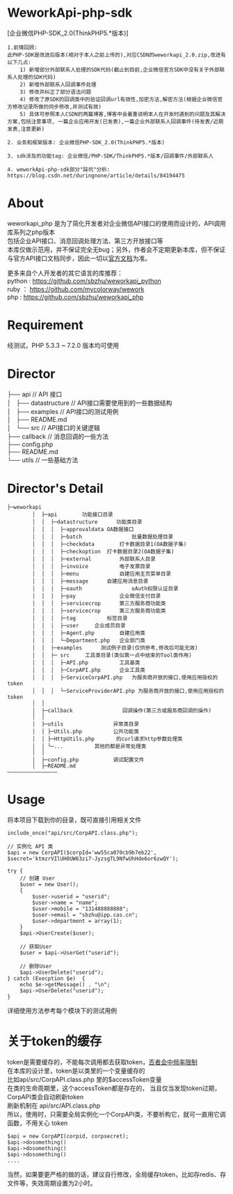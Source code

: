 # WeworkApi-php-sdk 
[企业微信PHP-SDK_2.0(ThinkPHP5.*版本)] 

```
1.前情回顾:
此PHP-SDK是改进后版本(相对于本人之前上传的),对应CSDN的weworkapi_2.0.zip,改进有以下几点:
    1) 新增部分外部联系人处理的SDK代码(截止到目前,企业微信官方SDK中没有关于外部联系人处理的SDK代码)
    2) 新增外部联系人回调事件处理
    3) 修改并纠正了部分语法问题
    4) 修改了原SDK的回调类中的验证回调url有效性,加密方法,解密方法(根据企业微信官方修改记录所做的同步修改,并测试有效)
    5) 具体可参照本人CSDN的两篇博客,博客中会着重说明本人在开发时遇到的问题及其解决方案,包括注意事项, 一篇企业应用开发(已发表),一篇企业外部联系人回调事件(待发表/近期发表,注意更新)

2. 业务和框架版本: 企业微信PHP-SDK_2.0(ThinkPHP5.*版本)

3. sdk涉及的功能tag: 企业微信/PHP-SDK/ThinkPHP5.*版本/回调事件/外部联系人  

4. weworkApi-php-sdk部分"踩坑"分析: https://blog.csdn.net/duringnone/article/details/84194475

```



# About

weworkapi_php 是为了简化开发者对企业微信API接口的使用而设计的，API调用库系列之php版本    
包括企业API接口、消息回调处理方法、第三方开放接口等    
本库仅做示范用，并不保证完全无bug；另外，作者会不定期更新本库，但不保证与官方API接口文档同步，因此一切以[官方文档](https://work.weixin.qq.com/api/doc)为准。

更多来自个人开发者的其它语言的库推荐：   
python : https://github.com/sbzhu/weworkapi_python    
ruby ： https://github.com/mycolorway/wework    
php : https://github.com/sbzhu/weworkapi_php  

# Requirement
经测试，PHP 5.3.3 ~ 7.2.0 版本均可使用

# Director 

├── api // API 接口  
│   ├── datastructure // API接口需要使用到的一些数据结构  
│   ├── examples // API接口的测试用例  
│   ├── README.md  
│   └── src // API接口的关键逻辑  
├── callback // 消息回调的一些方法  
├── config.php   
├── README.md  
└── utils // 一些基础方法  


# Director's Detail
```
├─weworkapi           
		│  ├─api        功能接口目录
		│  │  ├─datastructure      功能类目录
		│  │  │  ├─approvaldata	OA数据接口
		│  │  │  ├─batch				批量数据处理目录
		│  │  │  ├─checkdata		打卡数据目录1(OA数据子集)
		│  │  │  ├─checkoption	打卡数据目录2(OA数据子集)
		│  │  │  ├─external			外部联系人目录
		│  │  │  ├─invoice			电子发票目录
		│  │  │  ├─menu				自建应用主页菜单目录
		│  │  │  ├─message		自建应用消息目录
		│  │  │  ├─oauth				oAuth权限认证目录
		│  │  │  ├─pay				企业微信支付目录
		│  │  │  ├─servicecrop		第三方服务商功能类
		│  │  │  ├─servicecrop		第三方服务商功能类
		│  │  │  ├─tag			标签目录
		│  │  │  ├─user		企业成员目录
		│  │  │  ├─Agent.php		自建应用类
		│  │  │  └─Department.php	企业部门类
		│  │  ├─examples      测试例子目录(仅供参考,修改后可能无效)
		│  │  ├─ src     工具类目录(类似第一点中结束的Tool类作用)
		│  │  │  ├─API.php			工具基类
		│  │  │  ├─CorpAPI.php		企业工具类
		│  │  │  ├─ServiceCorpAPI.php 	为服务商开放的接口,使用应用授权的token
		│  │  │  └─ServiceProviderAPI.php 为服务商开放的接口,使用应用授权的token
		│  │
		│  ├─callback                回调操作(第三方或服务商回调的操作)
		│  │
		│  ├─utils                异常类目录
		│  │ ├─Utils.php          公共功能类
		│  │ ├─HttpUtils.php       的curl请求http参数处理类 
		│  │ └─...			其他的都是异常处理类
		│  │
		│  ├─config.php           调试配置文件
		│  ├─README.md 	
————————————————
```


# Usage
将本项目下载到你的目录，既可直接引用相关文件  
```
include_once("api/src/CorpAPI.class.php");

// 实例化 API 类
$api = new CorpAPI($corpId='ww55ca070cb9b7eb22', $secret='ktmzrVIlUH0UW63zi7-JyzsgTL9NfwUhHde6or6zwQY');

try { 
    // 创建 User
    $user = new User();
    {
        $user->userid = "userid";
        $user->name = "name";
        $user->mobile = "131488888888";
        $user->email = "sbzhu@ipp.cas.cn";
        $user->department = array(1); 
    } 
    $api->UserCreate($user);

    // 获取User
    $user = $api->UserGet("userid");

    // 删除User
    $api->UserDelete("userid"); 
} catch (Execption $e)  {
    echo $e->getMessage() . "\n";
    $api->UserDelete("userid");
}
```
详细使用方法参考每个模块下的测试用例

# 关于token的缓存
token是需要缓存的，不能每次调用都去获取token，[否者会中频率限制](https://work.weixin.qq.com/api/doc#10013/%E7%AC%AC%E5%9B%9B%E6%AD%A5%EF%BC%9A%E7%BC%93%E5%AD%98%E5%92%8C%E5%88%B7%E6%96%B0access_token)  
在本库的设计里，token是以类里的一个变量缓存的  
比如api/src/CorpAPI.class.php 里的$accessToken变量  
在类的生命周期里，这个accessToken都是存在的， 当且仅当发现token过期，CorpAPI类会自动刷新token   
刷新机制在 api/src/API.class.php  
所以，使用时，只需要全局实例化一个CorpAPI类，不要析构它，就可一直用它调函数，不用关心 token  
```
$api = new CorpAPI(corpid, corpsecret);
$api->dosomething()
$api->dosomething()
$api->dosomething()
....
```
当然，如果要更严格的做的话，建议自行修改，全局缓存token，比如存redis、存文件等，失效周期设置为2小时。


